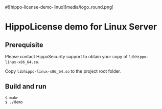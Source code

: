 #![hippo-license-demo-linux][media/logo_round.png]

# HippoLicense demo for Linux Server

## Prerequisite

Please contact HippoSecurity support to obtain your copy of `libhippo-linux-x86_64.so`.

Copy `libhippo-linux-x86_64.so` to the project root folder.

## Build and run

```
$ make
$ ./demo
```
